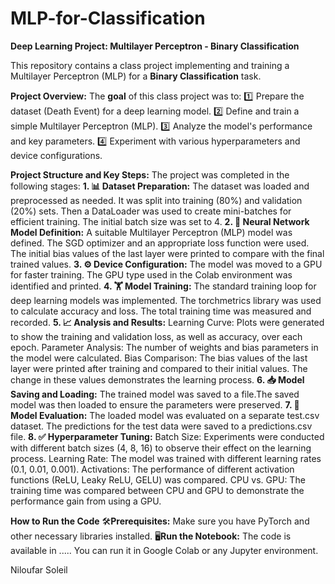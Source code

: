 # MLP-for-Classification
**Deep Learning Project: Multilayer Perceptron - Binary Classification**

This repository contains a class project implementing and training a Multilayer Perceptron (MLP) for a **Binary Classification** task. 

**Project Overview:**
The **goal** of this class project was to:
  1️⃣ Prepare the dataset (Death Event) for a deep learning model.
  2️⃣ Define and train a simple Multilayer Perceptron (MLP).
  3️⃣ Analyze the model's performance and key parameters.
  4️⃣ Experiment with various hyperparameters and device configurations.
  
**Project Structure and Key Steps:**
The project was completed in the following stages:
  **1. 📊 Dataset Preparation:** The dataset was loaded and preprocessed as needed. It was split into training (80%) and validation (20%) sets. Then a DataLoader was used to create mini-batches for efficient training. The initial batch size was set to 4.
  **2. 🧠 Neural Network Model Definition:** A suitable Multilayer Perceptron (MLP) model was defined. The SGD optimizer and an appropriate loss function were used. The initial bias values of the last layer were printed to compare with the final trained values.
  **3. ⚙️ Device Configuration:** The model was moved to a GPU for faster training. The GPU type used in the Colab environment was identified and printed.
  **4. 🏋️ Model Training:** The standard training loop for deep learning models was implemented. The torchmetrics library was used to calculate accuracy and loss. The total training time was measured and recorded.
  **5. 📈 Analysis and Results:**
     Learning Curve: Plots were generated to show the training and validation loss, as well as accuracy, over each epoch.
     Parameter Analysis: The number of weights and bias parameters in the model were calculated.
     Bias Comparison: The bias values of the last layer were printed after training and compared to their initial values. The change in these values demonstrates the learning process.
  **6. 📥 Model Saving and Loading:** The trained model was saved to a file.The saved model was then loaded to ensure the parameters were preserved.
  **7. 🎯 Model Evaluation:** The loaded model was evaluated on a separate test.csv dataset. The predictions for the test data were saved to a predictions.csv file.
  **8. ✅ Hyperparameter Tuning:**
     Batch Size: Experiments were conducted with different batch sizes (4, 8, 16) to observe their effect on the learning process.
     Learning Rate: The model was trained with different learning rates (0.1, 0.01, 0.001).
     Activations: The performance of different activation functions (ReLU, Leaky ReLU, GELU) was compared.
     CPU vs. GPU: The training time was compared between CPU and GPU to demonstrate the performance gain from using a GPU.
     
**How to Run the Code**
  🛠️**Prerequisites:** Make sure you have PyTorch and other necessary libraries installed.
  🖥️**Run the Notebook:** The code is available in ..... You can run it in Google Colab or any Jupyter environment.

Niloufar Soleil
 
